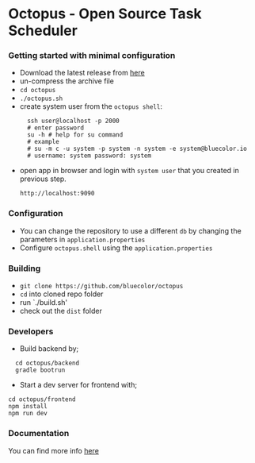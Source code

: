 # Octopus - Open Source Task Scheduler




### Getting started with minimal configuration
- Download the latest release from [here](https://github.com/bluecolor/octopus/releases)
- un-compress the archive file
- `cd octopus`
- `./octopus.sh`
- create system user from the `octopus shell`:
  ```
    ssh user@localhost -p 2000
    # enter password
    su -h # help for su command
    # example
    # su -m c -u system -p system -n system -e system@bluecolor.io
    # username: system password: system
  ```
- open app in browser and login with `system user` that you created in previous step.
  ```
  http://localhost:9090
  ```


### Configuration
- You can change the repository to use a different `db` by changing the parameters in `application.properties`
- Configure `octopus.shell` using the `application.properties`


### Building
- `git clone https://github.com/bluecolor/octopus`
- `cd` into cloned repo folder
- run `./build.sh'
- check out the `dist` folder


### Developers
- Build backend by;
```
  cd octopus/backend
  gradle bootrun
```
- Start a dev server for frontend with;
```
cd octopus/frontend
npm install
npm run dev
```


### Documentation
You can find more info [here](https://bluecolor.github.io/octopus/)